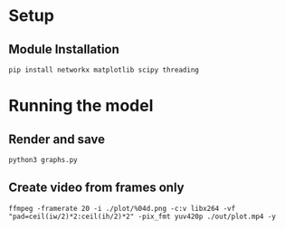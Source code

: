 # Setup
## Module Installation
`pip install networkx matplotlib scipy threading`

# Running the model
## Render and save
```python3 graphs.py```

## Create video from frames only
`ffmpeg -framerate 20 -i ./plot/%04d.png -c:v libx264 -vf "pad=ceil(iw/2)*2:ceil(ih/2)*2" -pix_fmt yuv420p ./out/plot.mp4 -y`

